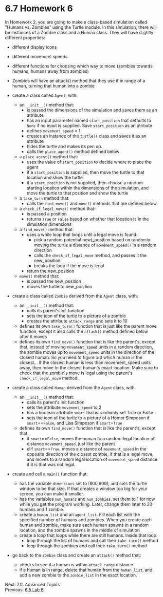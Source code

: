 # 6.7 Homework 6

In Homework 2, you are going to make a class-based simulation called "Humans vs. Zombies" using the Turtle module. 
In this simulation, there will be instances of a Zombie class and a Human class. They will have slightly different 
properties:
  - different display icons
  - different movement speeds
  - different functions for choosing which way to move (zombies towards humans, humans away from zombies)
  - Zombies will have an attack() method that they use if in range of a human, turning that human into a zombie


- create a class called `Agent`, with:
  - an `__init__()` method that:
    - is passed the dimensions of the simulation and saves them as an attribute
    - has an input parameter named `start_position` that defaults to `None` if no input is supplied. Save 
      `start_position` as an atribute
    - defines `movement_speed` = 1
    - creates an instance of the `turtle()` class and saves it as an attribute
    - hides the turtle and makes its pen up. 
    - calls the `place_agent()` method defined below
  - a `place_agent()` method that:
    - uses the value of `start_position` to decide where to place the agent
    - if a `start_position` is supplied, then move the turtle to that location and show the turtle
    - if a `start_position` is not supplied, then choose a random starting location within the dimensions of the
      simulation, and move the turtle to that position and show the turtle
  - a `take_turn` method that:
    - calls the `find_move()` and `move()` methods that are defined below
  - a `check_if_legal_move()` method that:
    - is passed a position
    - returns `True` or `False` based on whether that location is in the simulation dimensions
  - a `find_move()` method that:
    - uses a while loop that loops until a legal move is found:
      - pick a random potential new)_position based on randomly moving the turtle a distance of `movement_speed()` in 
        a random direction
      - calls the `check_if_legal_move` method, and passes it the new_position
      - breaks the loop if the move is legal
    - return the new_position
  - `move()` method that:
    - is passed the new_position
    - moves the turtle to new_position


- create a class called `Zombie` derived from the `Agent` class, with:
  - an `__init__()` method that:
    - calls its parent's init function
    - sets the icon of the turtle to a picture of a zombie
    - creates the attribute `attack_range` and sets it to 10
  - defines its own `take_turn()` function that is just like the parent move function, except it also calls the 
  `attack()` method defined below after it moves
  - defines its own `find_move()` function that is like the parent's, except that, instead of moving `movement_speed`
  units in a random direction, the zombie moves up to `movement_speed` units in the direction of the closest human. 
  So you need to figure out which human is the closest... If the closest human is less than movement_speed units away,
  then move to the closest human's exact location. Make sure to check that the zombie's move is legal using the parent's
  `check_if_legal_move` method.
 


- create a class called `Human` derived from the `Agent` class, with:
  - an `__init__()` method that:
    - calls its parent's init function
    - sets the attribute `movement_speed` to 2
    - has a boolean attribute `smart` that is randomly set True or False
    - sets the icon of the turtle to a picture of a Homer Simposon if `smart`==`False`, and Lisa Simposon if 
    `smart`=`True`
  - defines its own `find_move()` function that is like the parent's, except that
    - if `smart`==`False`, moves the human to a random legal location of distance `movement_speed`, just like the parent
    - elif `smart`==`True`, moves a distance of `movement_speed` in the opposite direction of the closest zombie, if 
    that is a legal move, and moves to a random legal location of `movement_speed` distance if it is that was not legal.


- create and call a `main()` function that:
  - has the variable `dimensions` set to (800,600), and sets the turtle window to be that size. If that creates a window
    too big for your screen, you can make it smaller.
  - has the variables `num_humans` and `num_zombies`. set them to 1 for now while you get the program working. Later, 
  change them later to 20 humans and 1 zombie.
  - create a `human_list` and an `agent_list`. Fill each list with the specified number of humans and zombies. When 
    you create each human and zombie, make sure each human spawns in a random location, and the zombie spawns in the
    middle of simulation
  - create a loop that loops while there are still humans. Inside that loop:
    - loop through the list of humans and call their `take_turn()` method
    - loop through the zombies and call their `take_turn()` method


- go back to the `Zombie` class and create an `attack()` method that:
  - checks to see if a human is within `attack_range` distance
  - if a human is in range, delete that human from the `human_list`, and add a new zombie to the `zombie_list` in the 
  exact location.

Next: 7.0. Advanced Topics<br>
Previous: [6.5 Lab 6](6.5.%20Lab%206.md)
